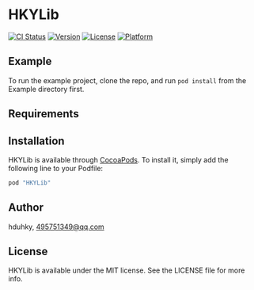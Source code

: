 # HKYLib

[![CI Status](http://img.shields.io/travis/hduhky/HKYLib.svg?style=flat)](https://travis-ci.org/hduhky/HKYLib)
[![Version](https://img.shields.io/cocoapods/v/HKYLib.svg?style=flat)](http://cocoapods.org/pods/HKYLib)
[![License](https://img.shields.io/cocoapods/l/HKYLib.svg?style=flat)](http://cocoapods.org/pods/HKYLib)
[![Platform](https://img.shields.io/cocoapods/p/HKYLib.svg?style=flat)](http://cocoapods.org/pods/HKYLib)

## Example

To run the example project, clone the repo, and run `pod install` from the Example directory first.

## Requirements

## Installation

HKYLib is available through [CocoaPods](http://cocoapods.org). To install
it, simply add the following line to your Podfile:

```ruby
pod "HKYLib"
```

## Author

hduhky, 495751349@qq.com

## License

HKYLib is available under the MIT license. See the LICENSE file for more info.
